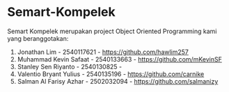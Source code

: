 # Semart-Kompelek
Semart Kompelek merupakan project Object Oriented Programming kami yang beranggotakan:

1) Jonathan Lim - 2540117621 - https://github.com/hawlim257
2) Muhammad Kevin Safaat - 2540133663 - https://github.com/mKevinSF
3) Stanley Sen Riyanto - 2540130825 -
4) Valentio Bryant Yulius - 2540135196 - https://github.com/carnike
5) Salman Al Farisy Azhar - 2502032094 - https://github.com/salmanizy
